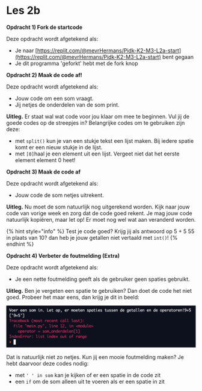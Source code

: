 # Les 2b

**Opdracht 1\) Fork de startcode** 

Deze opdracht wordt afgetekend als:

* Je naar [https://replit.com/@mevrHermans/Pidk-K2-M3-L2a-start](https://replit.com/@mevrHermans/Pidk-K2-M3-L2a-start) bent gegaan
* Je dit programma 'geforkt' hebt met de fork knop

**Opdracht 2\) Maak de code af!**

Deze opdracht wordt afgetekend als:

* Jouw code om een som vraagt.
* Jij netjes de onderdelen van de som print.

**Uitleg.** Er staat wal wat code voor jou klaar om mee te beginnen. Vul jij de goede codes op de streepjes in? Belangrijke codes om te gebruiken zijn deze:

* met `split()` kun je van een stukje tekst een lijst maken. Bij iedere spatie komt er een nieuw stukje in de lijst.
* met `[0]`haal je een element uit een lijst. Vergeet niet dat het eerste element element 0 heet!

**Opdracht 3\) Maak de code af**

Deze opdracht wordt afgetekend als:

* Jouw code de som netjes uitrekent.

**Uitleg.** Nu moet de som natuurlijk nog uitgerekend worden. Kijk naar jouw code van vorige week en zorg dat de code goed rekent. Je mag jouw code natuurlijk kopiëren, maar let op! Er moet nog wel wat aan veranderd worden.

{% hint style="info" %}
Test je code goed? Krijg jij als antwoord op 5 + 5 55 in plaats van 10? dan heb je jouw getallen niet vertaald met `int()`!
{% endhint %}

**Opdracht 4\) Verbeter de foutmelding \(Extra\)**

Deze opdracht wordt afgetekend als:

* Je een nette foutmelding geeft als de gebruiker geen spaties gebruikt.

**Uitleg.** Ben je vergeten een spatie te gebruiken? Dan doet de code het niet goed. Probeer het maar eens, dan krijg je dit in beeld:

![](../../.gitbook/assets/image%20%288%29.png)

Dat is natuurlijk niet zo netjes. Kun jij een mooie foutmelding maken? Je hebt daarvoor deze codes nodig:

* met `' ' in som` kan je kijken of er een spatie in de code zit
* een `if` om de som alleen uit te voeren als er een  spatie in zit





